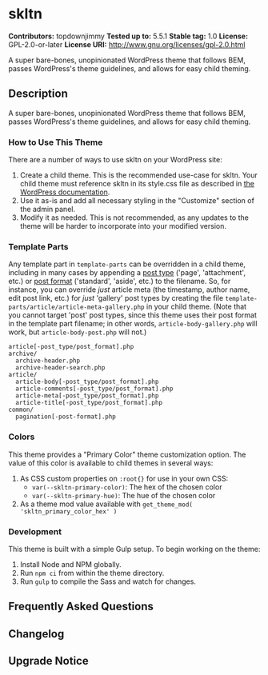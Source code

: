 # skltn #
**Contributors:** topdownjimmy
**Tested up to:** 5.5.1
**Stable tag:** 1.0
**License:** GPL-2.0-or-later
**License URI:** http://www.gnu.org/licenses/gpl-2.0.html

A super bare-bones, unopinionated WordPress theme that follows BEM, passes WordPress's theme guidelines, and allows for easy child theming.

## Description ##
A super bare-bones, unopinionated WordPress theme that follows BEM, passes WordPress's theme guidelines, and allows for easy child theming.

### How to Use This Theme ###

There are a number of ways to use skltn on your WordPress site:

1. Create a child theme. This is the recommended use-case for skltn. Your child theme must reference skltn in its style.css file as described in [the WordPress documentation](https://developer.wordpress.org/themes/advanced-topics/child-themes/).
1. Use it as-is and add all necessary styling in the "Customize" section of the admin panel.
1. Modify it as needed. This is not recommended, as any updates to the theme will be harder to incorporate into your modified version.

### Template Parts ###

Any template part in `template-parts` can be overridden in a child theme, including in many cases by appending a [post type](https://developer.wordpress.org/reference/functions/get_post_type/#comment-1863) ('page', 'attachment', etc.) or [post format](https://developer.wordpress.org/reference/functions/get_post_format/) ('standard', 'aside', etc.) to the filename. So, for instance, you can override *just* article meta (the timestamp, author name, edit post link, etc.) for *just* 'gallery' post types by creating the file `template-parts/article/article-meta-gallery.php` in your child theme. (Note that you cannot target 'post' post types, since this theme uses their post format in the template part filename; in other words, `article-body-gallery.php` will work, but `article-body-post.php` will not.)

```
article[-post_type/post_format].php
archive/
  archive-header.php
  archive-header-search.php
article/
  article-body[-post_type/post_format].php
  article-comments[-post_type/post_format].php
  article-meta[-post_type/post_format].php
  article-title[-post_type/post_format].php
common/
  pagination[-post-format].php
```

### Colors ###

This theme provides a "Primary Color" theme customization option. The value of this color is available to child themes in several ways:

1. As CSS custom properties on `:root{}` for use in your own CSS:
    - `var(--skltn-primary-color)`: The hex of the chosen color
    - `var(--skltn-primary-hue)`: The hue of the chosen color
1. As a theme mod value available with `get_theme_mod( 'skltn_primary_color_hex' )`

### Development ###

This theme is built with a simple Gulp setup. To begin working on the theme:

1. Install Node and NPM globally.
1. Run `npm ci` from within the theme directory.
1. Run `gulp` to compile the Sass and watch for changes.

## Frequently Asked Questions ##

## Changelog ##

## Upgrade Notice ##

